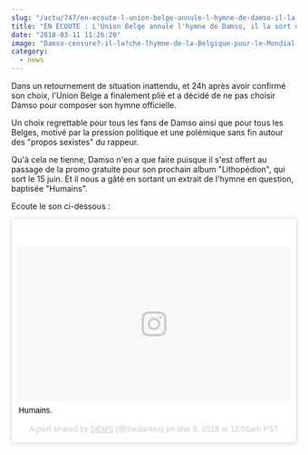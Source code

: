 ```yaml
--- 
slug: "/actu/747/en-ecoute-l-union-belge-annule-l-hymne-de-damso-il-la-sort-quand-meme"
title: "EN ECOUTE : L'Union Belge annule l'hymne de Damso, il la sort quand même"
date: "2018-03-11 11:26:20"
image: "Damso-censure?-il-la?che-lhymne-de-la-Belgique-pour-le-Mondial-de-football-1000.jpg"
category:
  - news
---
```

<p>Dans un retournement de situation inattendu, et 24h après avoir confirmé son choix, l'Union Belge a finalement plié et a décidé de ne pas choisir Damso pour composer son hymne officielle.</p>

<p>Un choix regrettable pour tous les fans de Damso ainsi que pour tous les Belges, motivé par la pression politique et une polémique sans fin autour des "propos sexistes" du rappeur.</p>

<p>Qu'à cela ne tienne, Damso n'en a que faire puisque il s'est offert au passage de la promo gratuite pour son prochain album "Lithopédion", qui sort le 15 juin. Et il nous a gâté en sortant un extrait de l'hymne en question, baptisée "Humains".</p>

<p>Ecoute le son ci-dessous :</p>

<blockquote class="instagram-media" data-instgrm-captioned data-instgrm-permalink="https://www.instagram.com/p/BgGKTyAlFC9/" data-instgrm-version="8" style=" background:#FFF; border:0; border-radius:3px; box-shadow:0 0 1px 0 rgba(0,0,0,0.5),0 1px 10px 0 rgba(0,0,0,0.15); margin: 1px; max-width:658px; padding:0; width:99.375%; width:-webkit-calc(100% - 2px); width:calc(100% - 2px);"><div style="padding:8px;"> <div style=" background:#F8F8F8; line-height:0; margin-top:40px; padding:28.10185185185185% 0; text-align:center; width:100%;"> <div style=" background:url(data:image/png;base64,iVBORw0KGgoAAAANSUhEUgAAACwAAAAsCAMAAAApWqozAAAABGdBTUEAALGPC/xhBQAAAAFzUkdCAK7OHOkAAAAMUExURczMzPf399fX1+bm5mzY9AMAAADiSURBVDjLvZXbEsMgCES5/P8/t9FuRVCRmU73JWlzosgSIIZURCjo/ad+EQJJB4Hv8BFt+IDpQoCx1wjOSBFhh2XssxEIYn3ulI/6MNReE07UIWJEv8UEOWDS88LY97kqyTliJKKtuYBbruAyVh5wOHiXmpi5we58Ek028czwyuQdLKPG1Bkb4NnM+VeAnfHqn1k4+GPT6uGQcvu2h2OVuIf/gWUFyy8OWEpdyZSa3aVCqpVoVvzZZ2VTnn2wU8qzVjDDetO90GSy9mVLqtgYSy231MxrY6I2gGqjrTY0L8fxCxfCBbhWrsYYAAAAAElFTkSuQmCC); display:block; height:44px; margin:0 auto -44px; position:relative; top:-22px; width:44px;"></div></div> <p style=" margin:8px 0 0 0; padding:0 4px;"> <a href="https://www.instagram.com/p/BgGKTyAlFC9/" style=" color:#000; font-family:Arial,sans-serif; font-size:14px; font-style:normal; font-weight:normal; line-height:17px; text-decoration:none; word-wrap:break-word;" target="_blank">Humains.</a></p> <p style=" color:#c9c8cd; font-family:Arial,sans-serif; font-size:14px; line-height:17px; margin-bottom:0; margin-top:8px; overflow:hidden; padding:8px 0 7px; text-align:center; text-overflow:ellipsis; white-space:nowrap;">A post shared by <a href="https://www.instagram.com/thedamso/" style=" color:#c9c8cd; font-family:Arial,sans-serif; font-size:14px; font-style:normal; font-weight:normal; line-height:17px;" target="_blank"> DEMS</a> (@thedamso) on <time style=" font-family:Arial,sans-serif; font-size:14px; line-height:17px;" datetime="2018-03-09T08:55:50+00:00">Mar 9, 2018 at 12:55am PST</time></p></div></blockquote> <script async defer src="//www.instagram.com/embed.js"></script>